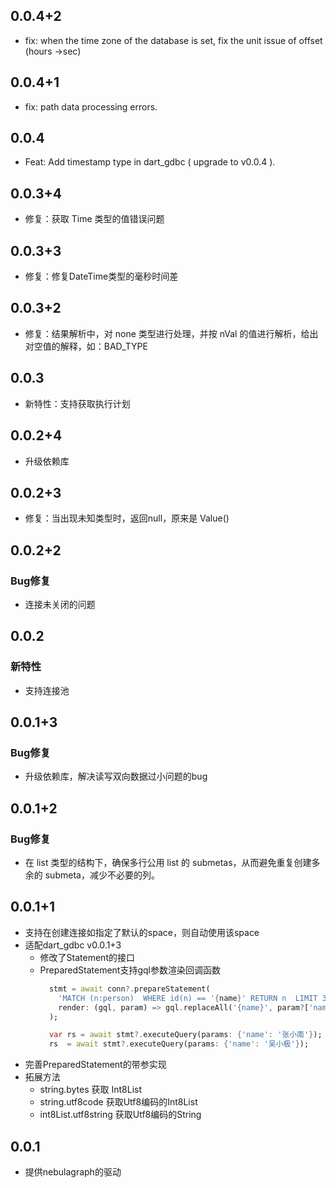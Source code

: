 ## 0.0.4+2
- fix: when the time zone of the database is set, fix the unit issue of offset (hours ->sec)

## 0.0.4+1
- fix: path data processing errors.

## 0.0.4
- Feat: Add timestamp type in dart_gdbc ( upgrade to v0.0.4 ).

## 0.0.3+4
- 修复：获取 Time 类型的值错误问题

## 0.0.3+3
- 修复：修复DateTime类型的毫秒时间差

## 0.0.3+2
- 修复：结果解析中，对 none 类型进行处理，并按 nVal 的值进行解析，给出对空值的解释，如：BAD_TYPE

## 0.0.3
- 新特性：支持获取执行计划

## 0.0.2+4
- 升级依赖库

## 0.0.2+3
- 修复：当出现未知类型时，返回null，原来是 Value() 

## 0.0.2+2
### Bug修复
- 连接未关闭的问题

## 0.0.2
### 新特性
- 支持连接池

## 0.0.1+3
### Bug修复
- 升级依赖库，解决读写双向数据过小问题的bug

## 0.0.1+2
### Bug修复
- 在 list 类型的结构下，确保多行公用 list 的 submetas，从而避免重复创建多余的 submeta，减少不必要的列。


## 0.0.1+1
- 支持在创建连接如指定了默认的space，则自动使用该space
- 适配dart_gdbc v0.0.1+3
  - 修改了Statement的接口
  - PreparedStatement支持gql参数渲染回调函数
    ```dart
      stmt = await conn?.prepareStatement(
        'MATCH (n:person)  WHERE id(n) == '{name}' RETURN n  LIMIT 30',
        render: (gql, param) => gql.replaceAll('{name}', param?['name']), // 可以自行指定顺手的字符串模板来替换
      );

      var rs = await stmt?.executeQuery(params: {'name': '张小南'});
      rs  = await stmt?.executeQuery(params: {'name': '吴小极'});
    ```
- 完善PreparedStatement的带参实现
- 拓展方法
  - string.bytes 获取 Int8List
  - string.utf8code 获取Utf8编码的Int8List
  - int8List.utf8string 获取Utf8编码的String

## 0.0.1

- 提供nebulagraph的驱动